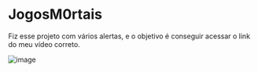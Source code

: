 # JogosM0rtais
Fiz esse projeto com vários alertas, e o objetivo é conseguir acessar o link do meu vídeo correto.

![image](https://github.com/lucasmdcv/JogosM0rtais/assets/111598752/84a4da5d-7ada-4891-9a7d-40febdc55a8b)


